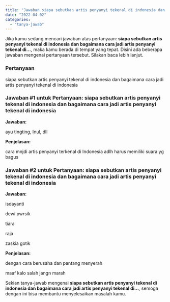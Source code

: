 ```yaml
---
title: "Jawaban siapa sebutkan artis penyanyi tekenal di indonesia dan bagaimana cara jadi artis penyanyi tekenal di..."
date: "2022-04-02"
categories: 
  - "tanya-jawab"
---
```


Jika kamu sedang mencari jawaban atas pertanyaan: **siapa sebutkan artis penyanyi tekenal di indonesia dan bagaimana cara jadi artis penyanyi tekenal di...**, maka kamu berada di tempat yang tepat. Disini ada beberapa jawaban mengenai pertanyaan tersebut. Silakan baca lebih lanjut.

### Pertanyaan

siapa sebutkan artis penyanyi tekenal di indonesia dan bagaimana cara jadi artis penyanyi tekenal di indonesia​

### Jawaban #1 untuk Pertanyaan: siapa sebutkan artis penyanyi tekenal di indonesia dan bagaimana cara jadi artis penyanyi tekenal di indonesia​

**Jawaban:**

ayu tingting, Inul, dll

**Penjelasan:**

cara mnjdi artis penyanyi terkenal di Indonesia adlh harus memiliki suara yg bagus

### Jawaban #2 untuk Pertanyaan: siapa sebutkan artis penyanyi tekenal di indonesia dan bagaimana cara jadi artis penyanyi tekenal di indonesia​

**Jawaban:**

isdayanti

dewi pwrsik

tiara

raja

zaskia gotik

**Penjelasan:**

dengan cara berusaha dan pantang menyerah

maaf kalo salah jangn marah

Sekian tanya-jawab mengenai **siapa sebutkan artis penyanyi tekenal di indonesia dan bagaimana cara jadi artis penyanyi tekenal di...**, semoga dengan ini bisa membantu menyelesaikan masalah kamu.
